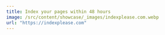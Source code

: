 ```yaml
---
title: Index your pages within 48 hours
image: /src/content/showcase/_images/indexplease.com.webp
url: "https://indexplease.com"
---
```

